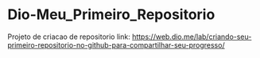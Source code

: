# Dio-Meu_Primeiro_Repositorio
Projeto de criacao de repositorio
link: https://web.dio.me/lab/criando-seu-primeiro-repositorio-no-github-para-compartilhar-seu-progresso/
